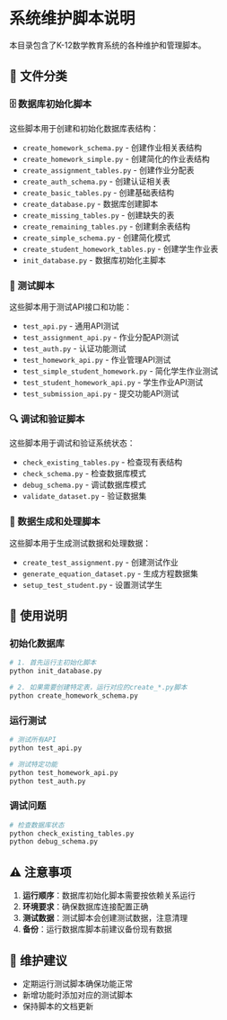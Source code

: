 # 系统维护脚本说明

本目录包含了K-12数学教育系统的各种维护和管理脚本。

## 📁 文件分类

### 🗄️ 数据库初始化脚本
这些脚本用于创建和初始化数据库表结构：

- `create_homework_schema.py` - 创建作业相关表结构
- `create_homework_simple.py` - 创建简化的作业表结构
- `create_assignment_tables.py` - 创建作业分配表
- `create_auth_schema.py` - 创建认证相关表
- `create_basic_tables.py` - 创建基础表结构
- `create_database.py` - 数据库创建脚本
- `create_missing_tables.py` - 创建缺失的表
- `create_remaining_tables.py` - 创建剩余表结构
- `create_simple_schema.py` - 创建简化模式
- `create_student_homework_tables.py` - 创建学生作业表
- `init_database.py` - 数据库初始化主脚本

### 🧪 测试脚本
这些脚本用于测试API接口和功能：

- `test_api.py` - 通用API测试
- `test_assignment_api.py` - 作业分配API测试
- `test_auth.py` - 认证功能测试
- `test_homework_api.py` - 作业管理API测试
- `test_simple_student_homework.py` - 简化学生作业测试
- `test_student_homework_api.py` - 学生作业API测试
- `test_submission_api.py` - 提交功能API测试

### 🔍 调试和验证脚本
这些脚本用于调试和验证系统状态：

- `check_existing_tables.py` - 检查现有表结构
- `check_schema.py` - 检查数据库模式
- `debug_schema.py` - 调试数据库模式
- `validate_dataset.py` - 验证数据集

### 🎯 数据生成和处理脚本
这些脚本用于生成测试数据和处理数据：

- `create_test_assignment.py` - 创建测试作业
- `generate_equation_dataset.py` - 生成方程数据集
- `setup_test_student.py` - 设置测试学生

## 🚀 使用说明

### 初始化数据库
```bash
# 1. 首先运行主初始化脚本
python init_database.py

# 2. 如果需要创建特定表，运行对应的create_*.py脚本
python create_homework_schema.py
```

### 运行测试
```bash
# 测试所有API
python test_api.py

# 测试特定功能
python test_homework_api.py
python test_auth.py
```

### 调试问题
```bash
# 检查数据库状态
python check_existing_tables.py
python debug_schema.py
```

## ⚠️ 注意事项

1. **运行顺序**：数据库初始化脚本需要按依赖关系运行
2. **环境要求**：确保数据库连接配置正确
3. **测试数据**：测试脚本会创建测试数据，注意清理
4. **备份**：运行数据库脚本前建议备份现有数据

## 🔄 维护建议

- 定期运行测试脚本确保功能正常
- 新增功能时添加对应的测试脚本
- 保持脚本的文档更新
